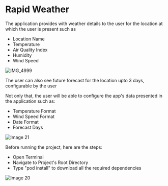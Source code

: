 # Rapid Weather
The application provides with weather details to the user for the location at which the user is present such as
- Location Name
- Temperature
- Air Quality Index
- Humidity
- Wind Speed

![IMG_4999](https://user-images.githubusercontent.com/8428816/115151994-f28b1980-a08c-11eb-9279-66e3f76ee24c.PNG)


The user can also see future forecast for the location upto 3 days, configurable by the user

Not only that, the user will be able to configure the app's data presented in the application such as:
- Temperature Format
- Wind Speed Format
- Date Format
- Forecast Days

![Image 21](https://user-images.githubusercontent.com/8428816/115152006-033b8f80-a08d-11eb-9fa9-acce89ffef3d.gif)


Before running the project, here are the steps:
- Open Terminal
- Navigate to Project's Root Directory
- Type "pod install" to download all the required dependencies

![Image 20](https://user-images.githubusercontent.com/8428816/115152014-0d5d8e00-a08d-11eb-829b-0f1ed8028810.gif)

